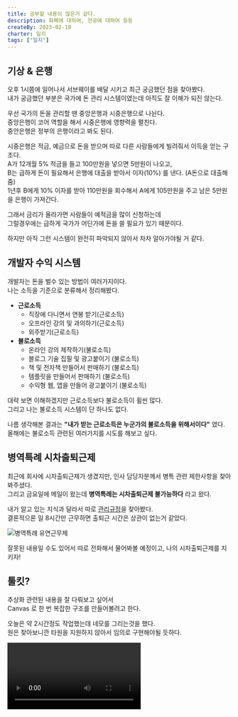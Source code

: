 ```yaml
---
title: 공부할 내용이 많은거 같다.
description: 화폐에 대하여, 전공에 대하여 등등
createBy: 2023-02-19
charter: 일지
tags: ["일지"]
---
```


## 기상 & 은행

오후 1시쯤에 일어나서 서브웨이를 배달 시키고 최근 궁금했던 점을 찾아봤다.  
내가 궁금했던 부분은 국가에 돈 관리 시스템이였는데 아직도 잘 이해가 되진 않는다.

우선 국가의 돈을 관리할 땐 중앙은행과 시중은행으로 나뉜다.  
중앙은행이 코어 역할을 해서 시중은행에 영향력을 펼친다.  
중안은행은 정부의 은행이라고 봐도 된다.

시중은행은 적금, 예금으로 돈을 받으며 따로 다른 사람들에게 빌려줘서 이득을 얻는 구조다.  
A가 12개월 5% 적금을 들고 100만원을 넣으면 5만원이 나오고,  
B는 급하게 돈이 필요해서 은행에 대출을 받아서 이자(10%) 를 낸다. (A돈으로 대출해줌)  
1년후 B에게 10% 이자를 받아 110만원을 회수해서 A에게 105만원을 주고 남은 5만원을 은행이 가져간다.

그래서 금리가 올라가면 사람들이 예적금을 많이 신청하는데  
그럴경우에는 급하게 국가가 어딘가에 돈을 쓸 필요가 있기 때문이다.

하지만 아직 그런 시스템이 완전히 파악되지 않아서 차차 알아가야될 거 같다.

## 개발자 수익 시스템

개발자는 돈을 벌수 있는 방법이 여러가지이다.  
나는 소득을 기준으로 분류해서 정리해봤다.

- **근로소득**
  - 직장에 다니면서 연봉 받기(근로소득)
  - 오프라인 강의 및 과의하기(근로소득)
  - 외주받기(근로소득)
- **불로소득**
  - 온라인 강의 제작하기(불로소득)
  - 블로그 기술 집필 및 광고붙이기 (불로소득)
  - 책 및 전자책 만들어서 판매하기 (불로소득)
  - 템플릿을 만들어서 판매하기 (불로소득)
  - 수익형 웹, 앱을 만들어 광고붙이기 (불로소득)

대략 보면 이해하겠지만 근로소득보다 불로소득이 휠씬 많다.  
그리고 나는 불로소득 시스템이 단 하나도 없다.

나름 생각해본 결과는 **"내가 받는 근로소득은 누군가의 불로소득을 위해서이다"** 였다.  
올해에는 불로소득 관련된 여러가지를 시도를 해보고 싶다.

## 병역특례 시차출퇴근제

최근에 회사에 시차출퇴근제가 생겼지만, 인사 담당자분께서 병특 관련 제한사항을 찾아봐주셨다.  
그리고 금요일에 메일이 왔는데 **병역특례는 시차출퇴근제 불가능하다** 라고 왔다.

내가 알고 있는 지식과 달라서 따로 [관리규정](https://www.law.go.kr/%ED%96%89%EC%A0%95%EA%B7%9C%EC%B9%99/%EC%A0%84%EB%AC%B8%EC%97%B0%EA%B5%AC%EC%9A%94%EC%9B%90%EB%B0%8F%EC%82%B0%EC%97%85%EA%B8%B0%EB%8A%A5%EC%9A%94%EC%9B%90%EC%9D%98%EA%B4%80%EB%A6%AC%EA%B7%9C%EC%A0%95)을 찾아봤다.  
결론적으론 일 8시간만 근무하면 출퇴근 시간은 상관이 없는거 같았다.

![병역특례 유연근무제](https://user-images.githubusercontent.com/37059223/219957492-da8c1719-0ab0-4902-a429-534b133b6a7b.png)

잘못된 내용일 수도 있어서 따로 전화해서 물어봐볼 예정이고, 나의 시차출퇴근제를 지키자!

## 툴킷?

추상화 관련된 내용을 잘 다뤄보고 싶어서  
Canvas 로 한 번 복잡한 구조를 만들어볼려고 한다.

오늘은 약 2시간정도 작업했는데 네모를 그리는것을 했다.  
원은 찾아보니깐 타원을 지원하지 않아서 임의로 구현해야될 듯하다.

![네모 그리기](https://user-images.githubusercontent.com/37059223/219957971-69d6c93e-87b0-43be-8aa8-411d14dda542.webm)
